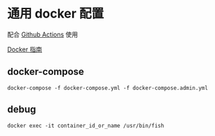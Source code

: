 # 通用 docker 配置

配合 [Github Actions](https://github.com/work-design/.github) 使用

[Docker 指南](https://github.com/work-design/home/blob/main/developer/docker.md)


## docker-compose

`docker-compose -f docker-compose.yml -f docker-compose.admin.yml`

## debug

`docker exec -it container_id_or_name /usr/bin/fish`
